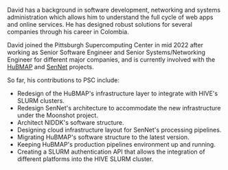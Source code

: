 David has a background in software development, networking and systems administration which allows him 
to understand the full cycle of web apps and online services. He has designed robust solutions
for several companies through his career in Colombia.

David joined the Pittsburgh Supercomputing Center in mid 2022 after working as Senior Software Engineer 
and Senior Systems/Networking Engineer for different major companies, and is currently involved
with the [HuBMAP](https://hubmapconsortium.org) and [SenNet](https://sennetconsortium.org) projects.

So far, his contributions to PSC include:

* Redesign of the HuBMAP's infrastructure layer to integrate with HIVE's SLURM clusters.
* Redesign SenNet's architecture to accommodate the new infrastructure under the Moonshot project.
* Architect NIDDK's software structure.
* Designing cloud infrastructure layout for SenNet's processing pipelines.
* Migrating HuBMAP's software structure to the latest version.
* Keeping HuBMAP's production pipelines environment up and running.
* Creating a SLURM authentication API that allows the integration of different platforms into the HIVE SLURM
cluster.
